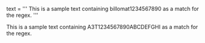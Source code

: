 text = '''
This is a sample text containing billomat1234567890 as a match for the regex.
'''


This is a sample text containing A3T1234567890ABCDEFGHI as a match for the regex.
